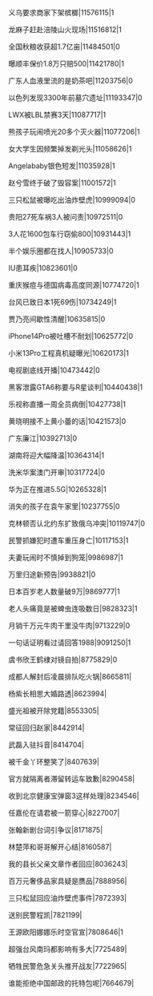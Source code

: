 义乌要求商家下架槟榔|11576115|1

龙麻子赶赴涪陵山火现场|11516812|1

全国秋粮收获超1.7亿亩|11484501|0

曝顺丰保价1.8万只赔500|11421780|1

广东人血液里流的是奶茶吧|11203756|0

以色列发现3300年前墓穴遗址|11193347|0

LWX被LBL禁赛3天|11087717|1

熊孩子玩闹喷光20多个灭火器|11077206|1

女大学生因频繁掉发剃光头|11058626|1

Angelababy银色短发|11035928|1

赵兮雪终于破了毁容案|11001572|1

三只松鼠被曝吃出油炸壁虎|10999094|0

贵阳27死车祸3人被问责|10972511|0

3人花1600包车行窃偷800|10931443|1

半个娱乐圈都在找人|10905733|0

IU患耳疾|10823601|0

重庆猴痘与德国病毒高度同源|10774720|1

台风已致日本1死69伤|10734249|1

贾乃亮间歇性清醒|10635815|0

iPhone14Pro被吐槽不耐划|10625772|0

小米13Pro工程真机疑曝光|10620173|1

电视剧底线开播|10473442|0

黑客泄露GTA6称要与R星谈判|10440438|1

乐视称直播一周全员病倒|10427738|1

黄晓明接不上黄小蕾的话|10421573|0

广东廉江|10392713|0

湖南将迎大幅降温|10364314|1

洗米华案澳门开审|10317724|0

华为正在推进5.5G|10265328|1

消失的孩子在袁午家里|10237755|0

克林顿否认北约东扩致俄乌冲突|10119747|0

民警抓嫌犯时遭车重压身亡|10117153|1

夫妻玩闹时不慎掉到狗笼|9986987|1

万里归途新预告|9938821|0

日本百岁老人数量破9万|9869777|1

老人头痛竟是被蜱虫连吸数日|9828323|1

月销千万元牛肉干里没牛肉|9713229|0

一句话证明看过请回答1988|9091250|1

虞书欣王鹤棣对镜自拍|8775829|0

成都人解封后凌晨排队吃火锅|8665811|

杨紫长相思大婚路透|8623994|

盛光祖被开除党籍|8553305|

常征回归赵家|8442914|

武磊入驻抖音|8414704|

被千金丫环整笑了|8407639|

官方就隔离者滞留转运车致歉|8290458|

收到北京健康宝弹窗3这样处理|8234546|

任嘉伦在请君被一箭穿心|8227007|

张翰新剧台词引争议|8171875|

林楚萍和哥哥解开心结|8160587|

我的县长父亲文章作者回应|8036243|

百万元奢侈品家具疑是赝品|7888956|

三只松鼠回应油炸壁虎事件|7872393|

送别民警程凯|7821199|

王源欧阳娜娜乐时空官宣|7808646|1

超强台风南玛都影响有多大|7725489|

牺牲民警危急关头推开战友|7722965|

谁能拒绝中国邮政的托特包呢|7664679|

